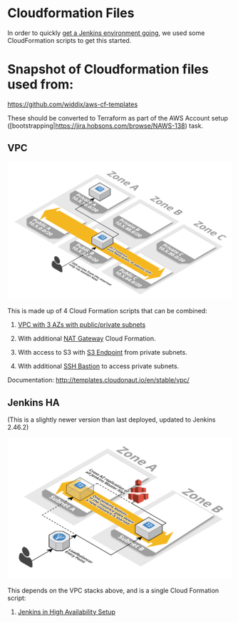 # Cloudformation Files

In order to quickly [get a Jenkins environment going](https://jira.hobsons.com/browse/NAWS-138), we used some CloudFormation scripts to get this started.

# Snapshot of Cloudformation files used from:

https://github.com/widdix/aws-cf-templates

These should be converted to Terraform as part of the AWS Account setup ([bootstrapping|https://jira.hobsons.com/browse/NAWS-138) task.

## VPC

![VPC 3AZ w/Bastion](vpc/vpc-ssh-bastion.png)

This is made up of 4 Cloud Formation scripts that can be combined:

1. [VPC with 3 AZs with public/private subnets](vpc/vpc-3azs.yaml)

2. With additional [NAT Gateway](vpc/vpc-nat-gateway.yaml) Cloud Formation.

3. With access to S3 with [S3 Endpoint](vpc/vpc-endpoint-s3.yaml) from private subnets.

4. With additional [SSH Bastion](vpc/vpc-ssh-bastion.yaml) to access private subnets.

Documentation: http://templates.cloudonaut.io/en/stable/vpc/

## Jenkins HA

(This is a slightly newer version than last deployed, updated to Jenkins 2.46.2)

![Jenkins on EFS with auto recovery](jenkins/jenkins2-ha.png)

This depends on the VPC stacks above, and is a single Cloud Formation script:

1.  [Jenkins in High Availability Setup](jenkins/jenkins2-ha.yaml)
